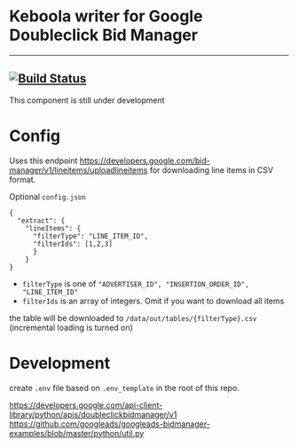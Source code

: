 # Keboola writer for Google Doubleclick Bid Manager
---
[![Build Status](https://travis-ci.org/pocin/kbc-ex-google-doubleclick-bid-manager.svg?branch=master)](https://travis-ci.org/pocin/kbc-ex-google-doubleclick-bid-manager)
----

This component is still under development


# Config

Uses this endpoint https://developers.google.com/bid-manager/v1/lineitems/uploadlineitems for downloading line items in CSV format.

Optional `config.json` 

```
{
  "extract": {
    "lineItems": {
      "filterType": "LINE_ITEM_ID",
      "filterIds": [1,2,3]
      }
    }
}

```

- `filterType` is one of `"ADVERTISER_ID", "INSERTION_ORDER_ID", "LINE_ITEM_ID"`
- `filterIds` is an array of integers. Omit if you want to download all items

the table will be downloaded to `/data/out/tables/{filterType}.csv` (incremental loading is turned on)

# Development

create `.env` file based on `.env_template` in the root of this repo.

https://developers.google.com/api-client-library/python/apis/doubleclickbidmanager/v1
https://github.com/googleads/googleads-bidmanager-examples/blob/master/python/util.py
